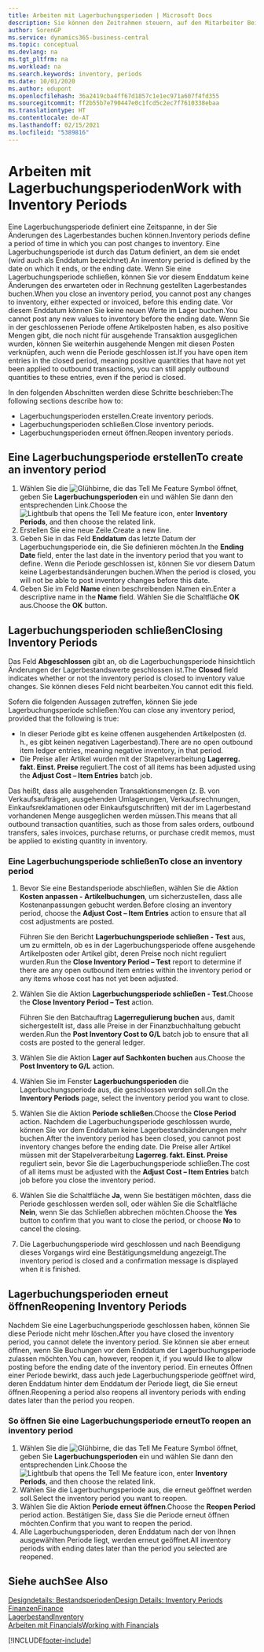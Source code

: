 ```yaml
---
title: Arbeiten mit Lagerbuchungsperioden | Microsoft Docs
description: Sie können den Zeitrahmen steuern, auf den Mitarbeiter Beitragsänderungen des Lagerbestandes buchen können, indem Sie Lagerbuchungsperioden definieren.
author: SorenGP
ms.service: dynamics365-business-central
ms.topic: conceptual
ms.devlang: na
ms.tgt_pltfrm: na
ms.workload: na
ms.search.keywords: inventory, periods
ms.date: 10/01/2020
ms.author: edupont
ms.openlocfilehash: 36a2419cba4ff67d1857c1e1ec971a607f4fd355
ms.sourcegitcommit: ff2b55b7e790447e0c1fcd5c2ec7f7610338ebaa
ms.translationtype: HT
ms.contentlocale: de-AT
ms.lasthandoff: 02/15/2021
ms.locfileid: "5389816"
---
```

# <a name="work-with-inventory-periods"></a><span data-ttu-id="0e79f-103">Arbeiten mit Lagerbuchungsperioden</span><span class="sxs-lookup"><span data-stu-id="0e79f-103">Work with Inventory Periods</span></span>
<span data-ttu-id="0e79f-104">Eine Lagerbuchungsperiode definiert eine Zeitspanne, in der Sie Änderungen des Lagerbestandes buchen können.</span><span class="sxs-lookup"><span data-stu-id="0e79f-104">Inventory periods define a period of time in which you can post changes to inventory.</span></span> <span data-ttu-id="0e79f-105">Eine Lagerbuchungsperiode ist durch das Datum definiert, an dem sie endet (wird auch als Enddatum bezeichnet).</span><span class="sxs-lookup"><span data-stu-id="0e79f-105">An inventory period is defined by the date on which it ends, or the ending date.</span></span> <span data-ttu-id="0e79f-106">Wenn Sie eine Lagerbuchungsperiode schließen, können Sie vor diesem Enddatum keine Änderungen des erwarteten oder in Rechnung gestellten Lagerbestandes buchen.</span><span class="sxs-lookup"><span data-stu-id="0e79f-106">When you close an inventory period, you cannot post any changes to inventory, either expected or invoiced, before this ending date.</span></span> <span data-ttu-id="0e79f-107">Vor diesem Enddatum können Sie keine neuen Werte im Lager buchen.</span><span class="sxs-lookup"><span data-stu-id="0e79f-107">You cannot post any new values to inventory before the ending date.</span></span> <span data-ttu-id="0e79f-108">Wenn Sie in der geschlossenen Periode offene Artikelposten haben, es also positive Mengen gibt, die noch nicht für ausgehende Transaktion ausgeglichen wurden, können Sie weiterhin ausgehende Mengen mit diesen Posten verknüpfen, auch wenn die Periode geschlossen ist.</span><span class="sxs-lookup"><span data-stu-id="0e79f-108">If you have open item entries in the closed period, meaning positive quantities that have not yet been applied to outbound transactions, you can still apply outbound quantities to these entries, even if the period is closed.</span></span>  

<span data-ttu-id="0e79f-109">In den folgenden Abschnitten werden diese Schritte beschrieben:</span><span class="sxs-lookup"><span data-stu-id="0e79f-109">The following sections describe how to:</span></span>

* <span data-ttu-id="0e79f-110">Lagerbuchungsperioden erstellen.</span><span class="sxs-lookup"><span data-stu-id="0e79f-110">Create inventory periods.</span></span>  
* <span data-ttu-id="0e79f-111">Lagerbuchungsperioden schließen.</span><span class="sxs-lookup"><span data-stu-id="0e79f-111">Close inventory periods.</span></span>  
* <span data-ttu-id="0e79f-112">Lagerbuchungsperioden erneut öffnen.</span><span class="sxs-lookup"><span data-stu-id="0e79f-112">Reopen inventory periods.</span></span>  

## <a name="to-create-an-inventory-period"></a><span data-ttu-id="0e79f-113">Eine Lagerbuchungsperiode erstellen</span><span class="sxs-lookup"><span data-stu-id="0e79f-113">To create an inventory period</span></span>  
1. <span data-ttu-id="0e79f-114">Wählen Sie die ![Glühbirne, die das Tell Me Feature](media/ui-search/search_small.png "Tell Me-Funktion") Symbol öffnet, geben Sie **Lagerbuchungsperioden** ein und wählen Sie dann den entsprechenden Link.</span><span class="sxs-lookup"><span data-stu-id="0e79f-114">Choose the ![Lightbulb that opens the Tell Me feature](media/ui-search/search_small.png "Tell me what you want to do") icon, enter **Inventory Periods**, and then choose the related link.</span></span>  
2. <span data-ttu-id="0e79f-115">Erstellen Sie eine neue Zeile.</span><span class="sxs-lookup"><span data-stu-id="0e79f-115">Create a new line.</span></span>  
3. <span data-ttu-id="0e79f-116">Geben Sie in das Feld **Enddatum** das letzte Datum der Lagerbuchungsperiode ein, die Sie definieren möchten.</span><span class="sxs-lookup"><span data-stu-id="0e79f-116">In the **Ending Date** field, enter the last date in the inventory period that you want to define.</span></span> <span data-ttu-id="0e79f-117">Wenn die Periode geschlossen ist, können Sie vor diesem Datum keine Lagerbestandsänderungen buchen.</span><span class="sxs-lookup"><span data-stu-id="0e79f-117">When the period is closed, you will not be able to post inventory changes before this date.</span></span>  
4. <span data-ttu-id="0e79f-118">Geben Sie im Feld **Name** einen beschreibenden Namen ein.</span><span class="sxs-lookup"><span data-stu-id="0e79f-118">Enter a descriptive name in the **Name** field.</span></span> <span data-ttu-id="0e79f-119">Wählen Sie die Schaltfläche **OK** aus.</span><span class="sxs-lookup"><span data-stu-id="0e79f-119">Choose the **OK** button.</span></span>  

## <a name="closing-inventory-periods"></a><span data-ttu-id="0e79f-120">Lagerbuchungsperioden schließen</span><span class="sxs-lookup"><span data-stu-id="0e79f-120">Closing Inventory Periods</span></span>  
<span data-ttu-id="0e79f-121">Das Feld **Abgeschlossen** gibt an, ob die Lagerbuchungsperiode hinsichtlich Änderungen der Lagerbestandswerte geschlossen ist.</span><span class="sxs-lookup"><span data-stu-id="0e79f-121">The **Closed** field indicates whether or not the inventory period is closed to inventory value changes.</span></span> <span data-ttu-id="0e79f-122">Sie können dieses Feld nicht bearbeiten.</span><span class="sxs-lookup"><span data-stu-id="0e79f-122">You cannot edit this field.</span></span>  

<span data-ttu-id="0e79f-123">Sofern die folgenden Aussagen zutreffen, können Sie jede Lagerbuchungsperiode schließen:</span><span class="sxs-lookup"><span data-stu-id="0e79f-123">You can close any inventory period, provided that the following is true:</span></span>  

* <span data-ttu-id="0e79f-124">In dieser Periode gibt es keine offenen ausgehenden Artikelposten (d. h., es gibt keinen negativen Lagerbestand).</span><span class="sxs-lookup"><span data-stu-id="0e79f-124">There are no open outbound item ledger entries, meaning negative inventory, in that period.</span></span>  
* <span data-ttu-id="0e79f-125">Die Preise aller Artikel wurden mit der Stapelverarbeitung **Lagerreg. fakt. Einst. Preise** reguliert.</span><span class="sxs-lookup"><span data-stu-id="0e79f-125">The cost of all items has been adjusted using the **Adjust Cost – Item Entries** batch job.</span></span>  

<span data-ttu-id="0e79f-126">Das heißt, dass alle ausgehenden Transaktionsmengen (z. B. von Verkaufsaufträgen, ausgehenden Umlagerungen, Verkaufsrechnungen, Einkaufsreklamationen oder Einkaufsgutschriften) mit der im Lagerbestand vorhandenen Menge ausgeglichen werden müssen.</span><span class="sxs-lookup"><span data-stu-id="0e79f-126">This means that all outbound transaction quantities, such as those from sales orders, outbound transfers, sales invoices, purchase returns, or purchase credit memos, must be applied to existing quantity in inventory.</span></span>  

### <a name="to-close-an-inventory-period"></a><span data-ttu-id="0e79f-127">Eine Lagerbuchungsperiode schließen</span><span class="sxs-lookup"><span data-stu-id="0e79f-127">To close an inventory period</span></span>  
1. <span data-ttu-id="0e79f-128">Bevor Sie eine Bestandsperiode abschließen, wählen Sie die Aktion **Kosten anpassen - Artikelbuchungen**, um sicherzustellen, dass alle Kostenanpassungen gebucht werden.</span><span class="sxs-lookup"><span data-stu-id="0e79f-128">Before closing an inventory period, choose the **Adjust Cost – Item Entries** action to ensure that all cost adjustments are posted.</span></span>

     <span data-ttu-id="0e79f-129">Führen Sie den Bericht **Lagerbuchungsperiode schließen - Test** aus, um zu ermitteln, ob es in der Lagerbuchungsperiode offene ausgehende Artikelposten oder Artikel gibt, deren Preise noch nicht reguliert wurden.</span><span class="sxs-lookup"><span data-stu-id="0e79f-129">Run the **Close Inventory Period – Test** report to determine if there are any open outbound item entries within the inventory period or any items whose cost has not yet been adjusted.</span></span>  
2. <span data-ttu-id="0e79f-130">Wählen Sie die Aktion **Lagerbuchungsperiode schließen - Test**.</span><span class="sxs-lookup"><span data-stu-id="0e79f-130">Choose the **Close Inventory Period – Test** action.</span></span>  

     <span data-ttu-id="0e79f-131">Führen Sie den Batchauftrag **Lagerregulierung buchen** aus, damit sichergestellt ist, dass alle Preise in der Finanzbuchhaltung gebucht werden.</span><span class="sxs-lookup"><span data-stu-id="0e79f-131">Run the **Post Inventory Cost to G/L** batch job to ensure that all costs are posted to the general ledger.</span></span>  
3. <span data-ttu-id="0e79f-132">Wählen Sie die Aktion **Lager auf Sachkonten buchen** aus.</span><span class="sxs-lookup"><span data-stu-id="0e79f-132">Choose the **Post Inventory to G/L** action.</span></span>  
4. <span data-ttu-id="0e79f-133">Wählen Sie im Fenster  **Lagerbuchungsperioden** die Lagerbuchungsperiode aus, die geschlossen werden soll.</span><span class="sxs-lookup"><span data-stu-id="0e79f-133">On the **Inventory Periods** page, select the inventory period you want to close.</span></span>  
5. <span data-ttu-id="0e79f-134">Wählen Sie die Aktion **Periode schließen**.</span><span class="sxs-lookup"><span data-stu-id="0e79f-134">Choose the **Close Period** action.</span></span> <span data-ttu-id="0e79f-135">Nachdem die Lagerbuchungsperiode geschlossen wurde, können Sie vor dem Enddatum keine Lagerbestandsänderungen mehr buchen.</span><span class="sxs-lookup"><span data-stu-id="0e79f-135">After the inventory period has been closed, you cannot post inventory changes before the ending date.</span></span> <span data-ttu-id="0e79f-136">Die Preise aller Artikel müssen mit der Stapelverarbeitung **Lagerreg. fakt. Einst. Preise** reguliert sein, bevor Sie die Lagerbuchungsperiode schließen.</span><span class="sxs-lookup"><span data-stu-id="0e79f-136">The cost of all items must be adjusted with the **Adjust Cost – Item Entries** batch job before you close the inventory period.</span></span>  
6. <span data-ttu-id="0e79f-137">Wählen Sie die Schaltfläche **Ja**, wenn Sie bestätigen möchten, dass die Periode geschlossen werden soll, oder wählen Sie die Schaltfläche **Nein**, wenn Sie das Schließen abbrechen möchten.</span><span class="sxs-lookup"><span data-stu-id="0e79f-137">Choose the **Yes** button to confirm that you want to close the period, or choose **No** to cancel the closing.</span></span>  
7. <span data-ttu-id="0e79f-138">Die Lagerbuchungsperiode wird geschlossen und nach Beendigung dieses Vorgangs wird eine Bestätigungsmeldung angezeigt.</span><span class="sxs-lookup"><span data-stu-id="0e79f-138">The inventory period is closed and a confirmation message is displayed when it is finished.</span></span>  

## <a name="reopening-inventory-periods"></a><span data-ttu-id="0e79f-139">Lagerbuchungsperioden erneut öffnen</span><span class="sxs-lookup"><span data-stu-id="0e79f-139">Reopening Inventory Periods</span></span>  
<span data-ttu-id="0e79f-140">Nachdem Sie eine Lagerbuchungsperiode geschlossen haben, können Sie diese Periode nicht mehr löschen.</span><span class="sxs-lookup"><span data-stu-id="0e79f-140">After you have closed the inventory period, you cannot delete the inventory period.</span></span> <span data-ttu-id="0e79f-141">Sie können sie aber erneut öffnen, wenn Sie Buchungen vor dem Enddatum der Lagerbuchungsperiode zulassen möchten.</span><span class="sxs-lookup"><span data-stu-id="0e79f-141">You can, however, reopen it, if you would like to allow posting before the ending date of the inventory period.</span></span> <span data-ttu-id="0e79f-142">Ein erneutes Öffnen einer Periode bewirkt, dass auch jede Lagerbuchungsperiode geöffnet wird, deren Enddatum hinter dem Enddatum der Periode liegt, die Sie erneut öffnen.</span><span class="sxs-lookup"><span data-stu-id="0e79f-142">Reopening a period also reopens all inventory periods with ending dates later than the period you reopen.</span></span>  

### <a name="to-reopen-an-inventory-period"></a><span data-ttu-id="0e79f-143">So öffnen Sie eine Lagerbuchungsperiode erneut</span><span class="sxs-lookup"><span data-stu-id="0e79f-143">To reopen an inventory period</span></span>  
1. <span data-ttu-id="0e79f-144">Wählen Sie die ![Glühbirne, die das Tell Me Feature](media/ui-search/search_small.png "Tell Me-Funktion") Symbol öffnet, geben Sie **Lagerbuchungsperioden** ein und wählen Sie dann den entsprechenden Link.</span><span class="sxs-lookup"><span data-stu-id="0e79f-144">Choose the ![Lightbulb that opens the Tell Me feature](media/ui-search/search_small.png "Tell me what you want to do") icon, enter **Inventory Periods**, and then choose the related link.</span></span>  
2. <span data-ttu-id="0e79f-145">Wählen Sie die Lagerbuchungsperiode aus, die erneut geöffnet werden soll.</span><span class="sxs-lookup"><span data-stu-id="0e79f-145">Select the inventory period you want to reopen.</span></span>  
3. <span data-ttu-id="0e79f-146">Wählen Sie die Aktion **Periode erneut öffnen**.</span><span class="sxs-lookup"><span data-stu-id="0e79f-146">Choose the **Reopen Period** period action.</span></span> <span data-ttu-id="0e79f-147">Bestätigen Sie, dass Sie die Periode erneut öffnen möchten.</span><span class="sxs-lookup"><span data-stu-id="0e79f-147">Confirm that you want to reopen the period.</span></span>  
4. <span data-ttu-id="0e79f-148">Alle Lagerbuchungsperioden, deren Enddatum nach der von Ihnen ausgewählten Periode liegt, werden erneut geöffnet.</span><span class="sxs-lookup"><span data-stu-id="0e79f-148">All inventory periods with ending dates later than the period you selected are reopened.</span></span>  

## <a name="see-also"></a><span data-ttu-id="0e79f-149">Siehe auch</span><span class="sxs-lookup"><span data-stu-id="0e79f-149">See Also</span></span>  
[<span data-ttu-id="0e79f-150">Designdetails: Bestandsperioden</span><span class="sxs-lookup"><span data-stu-id="0e79f-150">Design Details: Inventory Periods</span></span>](design-details-inventory-periods.md)  
[<span data-ttu-id="0e79f-151">Finanzen</span><span class="sxs-lookup"><span data-stu-id="0e79f-151">Finance</span></span>](finance.md)  
[<span data-ttu-id="0e79f-152">Lagerbestand</span><span class="sxs-lookup"><span data-stu-id="0e79f-152">Inventory</span></span>](inventory-manage-inventory.md)  
[<span data-ttu-id="0e79f-153">Arbeiten mit Financials</span><span class="sxs-lookup"><span data-stu-id="0e79f-153">Working with Financials</span></span>](ui-work-product.md)


[!INCLUDE[footer-include](includes/footer-banner.md)]